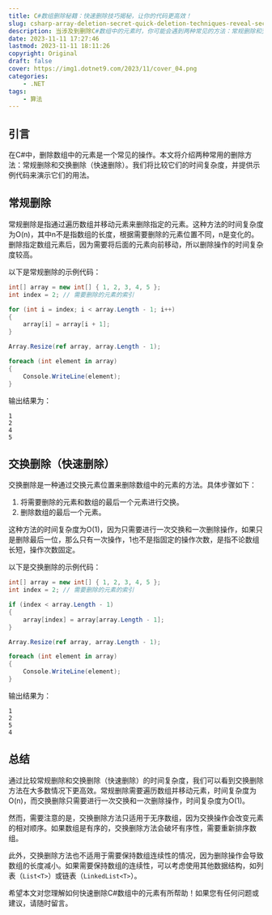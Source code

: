 ```yaml
---
title: C#数组删除秘籍：快速删除技巧揭秘，让你的代码更高效！
slug: csharp-array-deletion-secret-quick-deletion-techniques-reveal-secrets-make-your-code-more-efficient
description: 当涉及到删除C#数组中的元素时，你可能会遇到两种常见的方法：常规删除和交换删除（快速删除）。常规删除需要遍历数组并移动元素，而交换删除则通过交换元素位置来删除。本文将介绍这两种方法的时间复杂度，并提供示例代码来演示它们的用法。通过学习这些快速删除技巧，你将能够优化你的代码，使其更高效。让我们一起揭秘这些技巧，让你的代码更加出色！
date: 2023-11-11 17:27:46
lastmod: 2023-11-11 18:11:26
copyright: Original
draft: false
cover: https://img1.dotnet9.com/2023/11/cover_04.png
categories: 
    - .NET
tags: 
    - 算法
---
```


## 引言

在C#中，删除数组中的元素是一个常见的操作。本文将介绍两种常用的删除方法：常规删除和交换删除（快速删除）。我们将比较它们的时间复杂度，并提供示例代码来演示它们的用法。

## 常规删除

常规删除是指通过遍历数组并移动元素来删除指定的元素。这种方法的时间复杂度为O(n)，其中n不是指数组的长度，根据需要删除的元素位置不同，n是变化的。删除指定数组元素后，因为需要将后面的元素向前移动，所以删除操作的时间复杂度较高。

以下是常规删除的示例代码：

```csharp
int[] array = new int[] { 1, 2, 3, 4, 5 };
int index = 2; // 需要删除的元素的索引

for (int i = index; i < array.Length - 1; i++)
{
    array[i] = array[i + 1];
}

Array.Resize(ref array, array.Length - 1);

foreach (int element in array)
{
    Console.WriteLine(element);
}
```

输出结果为：

```shell
1
2
4
5
```

## 交换删除（快速删除）

交换删除是一种通过交换元素位置来删除数组中的元素的方法。具体步骤如下：

1. 将需要删除的元素和数组的最后一个元素进行交换。
2. 删除数组的最后一个元素。

这种方法的时间复杂度为O(1)，因为只需要进行一次交换和一次删除操作，如果只是删除最后一位，那么只有一次操作，1也不是指固定的操作次数，是指不论数组长短，操作次数固定。

以下是交换删除的示例代码：

```csharp
int[] array = new int[] { 1, 2, 3, 4, 5 };
int index = 2; // 需要删除的元素的索引

if (index < array.Length - 1)
{
    array[index] = array[array.Length - 1];
}

Array.Resize(ref array, array.Length - 1);

foreach (int element in array)
{
    Console.WriteLine(element);
}
```

输出结果为：

```shell
1
2
5
4
```

## 总结

通过比较常规删除和交换删除（快速删除）的时间复杂度，我们可以看到交换删除方法在大多数情况下更高效。常规删除需要遍历数组并移动元素，时间复杂度为O(n)，而交换删除只需要进行一次交换和一次删除操作，时间复杂度为O(1)。

然而，需要注意的是，交换删除方法只适用于无序数组，因为交换操作会改变元素的相对顺序。如果数组是有序的，交换删除方法会破坏有序性，需要重新排序数组。

此外，交换删除方法也不适用于需要保持数组连续性的情况，因为删除操作会导致数组的长度减小。如果需要保持数组的连续性，可以考虑使用其他数据结构，如列表（`List<T>`）或链表（`LinkedList<T>`）。

希望本文对您理解如何快速删除C#数组中的元素有所帮助！如果您有任何问题或建议，请随时留言。
